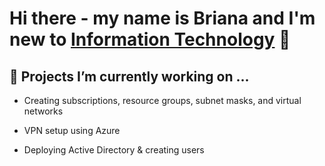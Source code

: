 ### <h1> Hi there - my name is Briana and I'm new to <a href="https://www.linkedin.com/in/briana-caywood/">Information Technology</a> 👋</h1>
<h2><b>🔭 Projects I’m currently working on ...</b></h2>


- Creating subscriptions, resource groups, subnet masks, and virtual networks


- VPN setup using Azure 


- Deploying Active Directory & creating users





<!--
**brianacaywood/brianacaywood** is a ✨ _special_ ✨ repository because its `README.md` (this file) appears on your GitHub profile.

Here are some ideas to get you started:

- 🔭 I’m currently working on ...
- 🌱 I’m currently learning ...
- 👯 I’m looking to collaborate on ...
- 🤔 I’m looking for help with ...
- 💬 Ask me about ...
- 📫 How to reach me: ...
- 😄 Pronouns: ...
- ⚡ Fun fact: ...
-->

